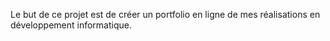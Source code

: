 Le but de ce projet est de créer un portfolio en ligne de mes réalisations en développement informatique.
